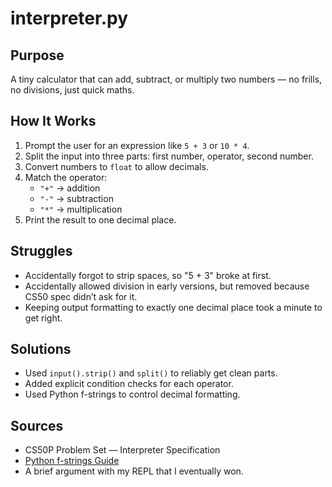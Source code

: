 # interpreter.py

## Purpose
A tiny calculator that can add, subtract, or multiply two numbers — no frills, no divisions, just quick maths.

## How It Works
1. Prompt the user for an expression like `5 + 3` or `10 * 4`.
2. Split the input into three parts: first number, operator, second number.
3. Convert numbers to `float` to allow decimals.
4. Match the operator:
   - `"+"` → addition
   - `"-"` → subtraction
   - `"*"` → multiplication
5. Print the result to one decimal place.

## Struggles
- Accidentally forgot to strip spaces, so "5  +   3" broke at first.
- Accidentally allowed division in early versions, but removed because CS50 spec didn’t ask for it.
- Keeping output formatting to exactly one decimal place took a minute to get right.

## Solutions
- Used `input().strip()` and `split()` to reliably get clean parts.
- Added explicit condition checks for each operator.
- Used Python f-strings to control decimal formatting.

## Sources
- CS50P Problem Set — Interpreter Specification
- [Python f-strings Guide](https://realpython.com/python-f-strings/)
- A brief argument with my REPL that I eventually won.
